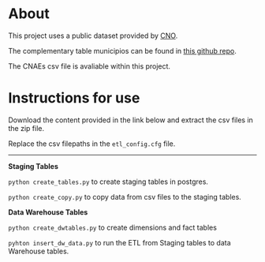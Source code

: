 # About
This project uses a public dataset provided by [CNO](https://www.gov.br/receitafederal/pt-br/assuntos/orientacao-tributaria/cadastros/cno).

The complementary table municipios can be found in [this github repo](https://github.com/kelvins/Municipios-Brasileiros).

The CNAEs csv file is avaliable within this project.

# Instructions for use

Download the content provided in the link below and extract the csv files in the zip file.

Replace the csv filepaths in the `etl_config.cfg` file.
____
**Staging Tables**

 
`python create_tables.py` to create staging tables in postgres.

`python create_copy.py` to copy data from csv files to the staging tables.

**Data Warehouse Tables**

`python create_dwtables.py` to create dimensions and fact tables

`pyhton insert_dw_data.py` to run the ETL from Staging tables to data Warehouse tables.